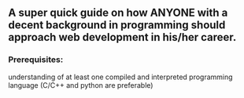 ## A super quick guide on how ANYONE with a decent background in programming should approach web development in his/her career.

### Prerequisites:
understanding of at least one compiled and interpreted programming language (C/C++ and python are preferable)


